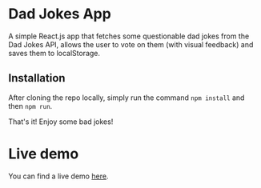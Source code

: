 # Dad Jokes App

A simple React.js app that fetches some questionable dad jokes from the Dad Jokes API, allows the user to vote on them (with visual feedback) and saves them to localStorage.

## Installation

After cloning the repo locally, simply run the command `npm install` and then `npm run`.

That's it! Enjoy some bad jokes!

# Live demo

You can find a live demo [here](https://dadjokesapp.netlify.com/).
